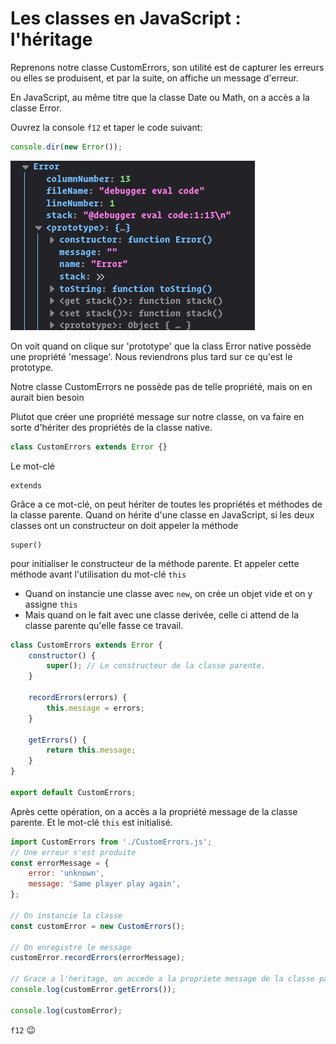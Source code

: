 # Les classes en JavaScript : l'héritage

Reprenons notre classe CustomErrors, son utilité est de capturer les erreurs ou elles se produisent, et par la suite, on affiche un message d'erreur.

En JavaScript, au même titre que la classe Date ou Math, on a accès a la classe Error.

Ouvrez la console `f12` et taper le code suivant:

```javascript
console.dir(new Error());
```

![illustration](../img/error.png)  

On voit quand on clique sur 'prototype' que la class Error native possède une propriété 'message'. Nous reviendrons plus tard sur ce qu'est le prototype.

Notre classe CustomErrors ne possède pas de telle propriété, mais on en aurait bien besoin

Plutot que créer une propriété message sur notre classe, on va faire en sorte d'hériter des propriétés de la classe native.

```javascript
class CustomErrors extends Error {}
```

Le mot-clé

    extends

Grâce a ce mot-clé, on peut hériter de toutes les propriétés et méthodes de la classe parente. Quand on hérite d'une classe en JavaScript, si les deux classes ont un constructeur on doit appeler la méthode

    super()

pour initialiser le constructeur de la méthode parente. Et appeler cette méthode avant l'utilisation du mot-clé `this`

-   Quand on instancie une classe avec `new`, on crée un objet vide et on y assigne `this`
-   Mais quand on le fait avec une classe derivée, celle ci attend de la classe parente qu'elle fasse ce travail.

```javascript
class CustomErrors extends Error {
    constructor() {
        super(); // Le constructeur de la classe parente.
    }

    recordErrors(errors) {
        this.message = errors;
    }

    getErrors() {
        return this.message;
    }
}

export default CustomErrors;
```

Après cette opération, on a accès a la propriété message de la classe parente. Et le mot-clé `this` est initialisé.

```javascript
import CustomErrors from './CustomErrors.js';
// Une erreur s'est produite
const errorMessage = {
    error: 'unknown',
    message: 'Same player play again',
};

// On instancie la classe
const customError = new CustomErrors();

// On enregistre le message
customError.recordErrors(errorMessage);

// Grace a l'heritage, on accede a la propriete message de la classe parente.
console.log(customError.getErrors());

console.log(customError);
```

`f12` <span>😉</span>
